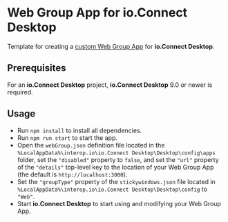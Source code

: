 # Web Group App for io.Connect Desktop

Template for creating a [custom Web Group App](https://docs.interop.io/desktop/capabilities/windows/window-management/overview/index.html#extending_web_groups) for **io.Connect Desktop**.

## Prerequisites

For an **io.Connect Desktop** project, **io.Connect Desktop** 9.0 or newer is required.

## Usage

- Run `npm install` to install all dependencies.
- Run `npm run start` to start the app.
- Open the `webGroup.json` definition file located in the `%LocalAppData%\interop.io\io.Connect Desktop\Desktop\config\apps` folder, set the `"disabled"` property to `false`, and set the `"url"` property of the `"details"` top-level key to the location of your Web Group App (the default is `http://localhost:3000`).
- Set the `"groupType"` property of the `stickywindows.json` file located in `%LocalAppData%\interop.io\io.Connect Desktop\Desktop\config` to `"Web"`.
- Start **io.Connect Desktop** to start using and modifying your Web Group App.
